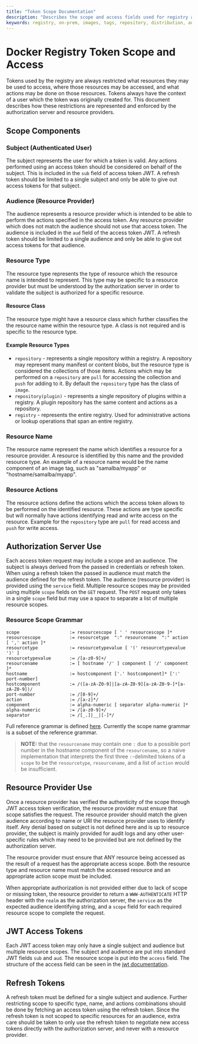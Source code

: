 ```yaml
---
title: "Token Scope Documentation"
description: "Describes the scope and access fields used for registry authorization tokens"
keywords: registry, on-prem, images, tags, repository, distribution, advanced, access, scope
---
```


# Docker Registry Token Scope and Access

Tokens used by the registry are always restricted what resources they may
be used to access, where those resources may be accessed, and what actions
may be done on those resources. Tokens always have the context of a user which
the token was originally created for. This document describes how these
restrictions are represented and enforced by the authorization server and
resource providers.

## Scope Components

### Subject (Authenticated User)

The subject represents the user for which a token is valid. Any actions
performed using an access token should be considered on behalf of the subject.
This is included in the `sub` field of access token JWT. A refresh token should
be limited to a single subject and only be able to give out access tokens for
that subject.

### Audience (Resource Provider)

The audience represents a resource provider which is intended to be able to
perform the actions specified in the access token. Any resource provider which
does not match the audience should not use that access token. The audience is
included in the `aud` field of the access token JWT. A refresh token should be
limited to a single audience and only be able to give out access tokens for that
audience.

### Resource Type

The resource type represents the type of resource which the resource name is
intended to represent. This type may be specific to a resource provider but must
be understood by the authorization server in order to validate the subject
is authorized for a specific resource.

#### Resource Class

The resource type might have a resource class which further classifies the
the resource name within the resource type. A class is not required and
is specific to the resource type.

#### Example Resource Types

 - `repository` - represents a single repository within a registry. A
repository may represent many manifest or content blobs, but the resource type
is considered the collections of those items. Actions which may be performed on
a `repository` are `pull` for accessing the collection and `push` for adding to
it. By default the `repository` type has the class of `image`.
 - `repository(plugin)` - represents a single repository of plugins within a
registry. A plugin repository has the same content and actions as a repository.
 - `registry` - represents the entire registry. Used for administrative actions
or lookup operations that span an entire registry.

### Resource Name

The resource name represent the name which identifies a resource for a resource
provider. A resource is identified by this name and the provided resource type.
An example of a resource name would be the name component of an image tag, such
as "samalba/myapp" or "hostname/samalba/myapp".

### Resource Actions

The resource actions define the actions which the access token allows to be
performed on the identified resource. These actions are type specific but will
normally have actions identifying read and write access on the resource. Example
for the `repository` type are `pull` for read access and `push` for write
access.

## Authorization Server Use

Each access token request may include a scope and an audience. The subject is
always derived from the passed in credentials or refresh token. When using
a refresh token the passed in audience must match the audience defined for
the refresh token. The audience (resource provider) is provided using the
`service` field. Multiple resource scopes may be provided using multiple `scope`
fields on the `GET` request. The `POST` request only takes in a single
`scope` field but may use a space to separate a list of multiple resource
scopes.

### Resource Scope Grammar

```
scope                   := resourcescope [ ' ' resourcescope ]*
resourcescope           := resourcetype  ":" resourcename  ":" action [ ',' action ]*
resourcetype            := resourcetypevalue [ '(' resourcetypevalue ')' ]
resourcetypevalue       := /[a-z0-9]+/
resourcename            := [ hostname '/' ] component [ '/' component ]*
hostname                := hostcomponent ['.' hostcomponent]* [':' port-number]
hostcomponent           := /([a-zA-Z0-9]|[a-zA-Z0-9][a-zA-Z0-9-]*[a-zA-Z0-9])/
port-number             := /[0-9]+/
action                  := /[a-z]*/
component               := alpha-numeric [ separator alpha-numeric ]*
alpha-numeric           := /[a-z0-9]+/
separator               := /[_.]|__|[-]*/
```
Full reference grammar is defined
[here](https://pkg.go.dev/github.com/distribution/distribution/reference). Currently
the scope name grammar is a subset of the reference grammar.

> **NOTE:** that the `resourcename` may contain one `:` due to a possible port
> number in the hostname component of the `resourcename`, so a naive
> implementation that interprets the first three `:`-delimited tokens of a
> `scope` to be the `resourcetype`, `resourcename`, and a list of `action`
> would be insufficient.

## Resource Provider Use

Once a resource provider has verified the authenticity of the scope through
JWT access token verification, the resource provider must ensure that scope
satisfies the request. The resource provider should match the given audience
according to name or URI the resource provider uses to identify itself. Any
denial based on subject is not defined here and is up to resource provider, the
subject is mainly provided for audit logs and any other user-specific rules
which may need to be provided but are not defined by the authorization server.

The resource provider must ensure that ANY resource being accessed as the
result of a request has the appropriate access scope. Both the resource type
and resource name must match the accessed resource and an appropriate action
scope must be included.

When appropriate authorization is not provided either due to lack of scope
or missing token, the resource provider to return a `WWW-AUTHENTICATE` HTTP
header with the `realm` as the authorization server, the `service` as the
expected audience identifying string, and a `scope` field for each required
resource scope to complete the request.

## JWT Access Tokens

Each JWT access token may only have a single subject and audience but multiple
resource scopes. The subject and audience are put into standard JWT fields
`sub` and `aud`. The resource scope is put into the `access` field. The
structure of the access field can be seen in the
[jwt documentation](jwt.md).

## Refresh Tokens

A refresh token must be defined for a single subject and audience. Further
restricting scope to specific type, name, and actions combinations should be
done by fetching an access token using the refresh token. Since the refresh
token is not scoped to specific resources for an audience, extra care should
be taken to only use the refresh token to negotiate new access tokens directly
with the authorization server, and never with a resource provider.
